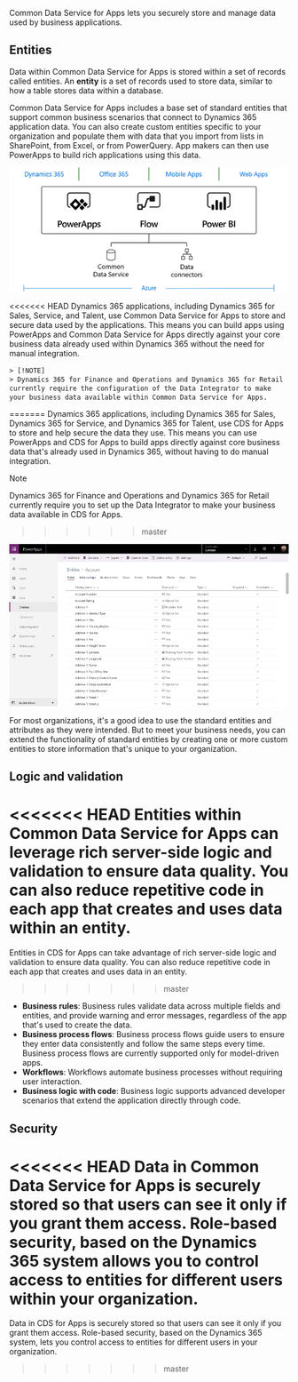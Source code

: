 Common Data Service for Apps lets you securely store and manage data used by business applications. 

## Entities
Data within Common Data Service for Apps is stored within a set of records called entities. An **entity** is a set of records used to store data, similar to how a table stores data within a database.

Common Data Service for Apps includes a base set of standard entities that support common business scenarios that connect to Dynamics 365 application data. You can also create custom entities specific to your organization and populate them with data that you import from lists in SharePoint, from Excel, or from PowerQuery. App makers can then use PowerApps to build rich applications using this data.

![Illustration showing an overview of the Business Application Platform](../media/platform.png)

<<<<<<< HEAD
Dynamics 365 applications, including Dynamics 365 for Sales, Service, and Talent, use Common Data Service for Apps to store and secure data used by the applications. This means you can build apps using PowerApps and Common Data Service for Apps directly against your core business data already used within Dynamics 365 without the need for manual integration.

    > [!NOTE]
    > Dynamics 365 for Finance and Operations and Dynamics 365 for Retail currently require the configuration of the Data Integrator to make your business data available within Common Data Service for Apps.
=======
Dynamics 365 applications, including Dynamics 365 for Sales, Dynamics 365 for Service, and Dynamics 365 for Talent, use CDS for Apps to store and help secure the data they use. This means you can use PowerApps and CDS for Apps to build apps directly against core business data that's already used in Dynamics 365, without having to do manual integration.

> [!NOTE]
> Dynamics 365 for Finance and Operations and Dynamics 365 for Retail currently require you to set up the Data Integrator to make your business data available in CDS for Apps.
>>>>>>> master

![Screenshot showing a list of entities](../media/entitylist.png "Entity list")

For most organizations, it's a good idea to use the standard entities and attributes as they were intended. But to meet your business needs, you can extend the functionality of standard entities by creating one or more custom entities to store information that's unique to your organization. 

## Logic and validation
<<<<<<< HEAD
Entities within Common Data Service for Apps can leverage rich server-side logic and validation to ensure data quality. You can also reduce repetitive code in each app that creates and uses data within an entity.
=======
Entities in CDS for Apps can take advantage of rich server-side logic and validation to ensure data quality. You can also reduce repetitive code in each app that creates and uses data in an entity.
>>>>>>> master

* **Business rules**: Business rules validate data across multiple fields and entities, and provide warning and error messages, regardless of the app that's used to create the data. 
* **Business process flows**: Business process flows guide users to ensure they enter data consistently and follow the same steps every time. Business process flows are currently supported only for model-driven apps.
* **Workflows**: Workflows automate business processes without requiring user interaction. 
* **Business logic with code**: Business logic supports advanced developer scenarios that extend the application directly through code. 

## Security
<<<<<<< HEAD
Data in Common Data Service for Apps is securely stored so that users can see it only if you grant them access. Role-based security, based on the Dynamics 365 system allows you to control access to entities for different users within your organization.
=======
Data in CDS for Apps is securely stored so that users can see it only if you grant them access. Role-based security, based on the Dynamics 365 system, lets you control access to entities for different users in your organization.
>>>>>>> master
